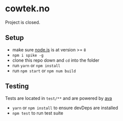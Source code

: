 # cowtek.no

Project is closed. 

## Setup

- make sure [node.js](http://nodejs.org) is at version >= `8`
- `npm i spike -g`
- clone this repo down and `cd` into the folder
- run `yarn` or `npm install`
- run `npm start` or `npm num build`

## Testing
Tests are located in `test/**` and are powered by [ava](https://github.com/sindresorhus/ava)
- `yarn` or `npm install` to ensure devDeps are installed
- `npm test` to run test suite
